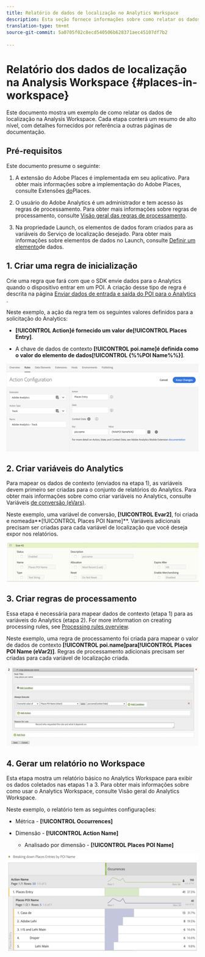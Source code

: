 ```yaml
---
title: Relatório de dados de localização no Analytics Workspace
description: Esta seção fornece informações sobre como relatar os dados de localização no Analytics Workspace.
translation-type: tm+mt
source-git-commit: 5a0705f02c8ecd540506b628371aec45107df7b2

---
```



# Relatório dos dados de localização na Analysis Workspace {#places-in-workspace}

Este documento mostra um exemplo de como relatar os dados de localização na Analysis Workspace. Cada etapa conterá um resumo de alto nível, com detalhes fornecidos por referência a outras páginas de documentação.

## Pré-requisitos

Este documento presume o seguinte:

1. A extensão do Adobe Places é implementada em seu aplicativo. Para obter mais informações sobre a implementação do Adobe Places, consulte Extensões [do](/help/places-ext-aep-sdks/places-extension/places-extension.md)Places.

1. O usuário do Adobe Analytics é um administrador e tem acesso às regras de processamento. Para obter mais informações sobre regras de processamento, consulte [Visão geral das regras de processamento](https://docs.adobe.com/content/help/en/analytics/admin/admin-tools/processing-rules/processing-rules.html).

1. Na propriedade Launch, os elementos de dados foram criados para as variáveis do Serviço de localização desejado. Para obter mais informações sobre elementos de dados no Launch, consulte [Definir um elemento](/help/use-places-launch-workflow/define-data-elements.md)de dados.


## 1. Criar uma regra de inicialização

Crie uma regra que fará com que o SDK envie dados para o Analytics quando o dispositivo entrar em um POI. A criação desse tipo de regra é descrita na página [Enviar dados de entrada e saída do POI para o Analytics](/help/use-places-with-other-solutions/places-adobe-analytics/use-places-adobe-analytics.md) .

Neste exemplo, a ação da regra tem os seguintes valores definidos para a solicitação do Analytics:

* **[!UICONTROL Action]**é fornecido um valor de**[!UICONTROL Places Entry]**.

* A chave de dados de contexto **[!UICONTROL poi.name]**é definida como o valor do elemento de dados**[!UICONTROL {%%POI Name%%}]**.

![&quot;definir uma ação&quot;](/help/assets/pt-setAction.png)

## 2. Criar variáveis do Analytics

Para mapear os dados de contexto (enviados na etapa 1), as variáveis devem primeiro ser criadas para o conjunto de relatórios do Analytics. Para obter mais informações sobre como criar variáveis no Analytics, consulte Variáveis [de conversão \(eVars\)](https://docs.adobe.com/content/help/en/analytics/implementation/analytics-basics/ref-conversion-variables-evar.html).

Neste exemplo, uma variável de conversão, **[!UICONTROL Evar2]**, foi criada e nomeada**[!UICONTROL Places POI Name]**. Variáveis adicionais precisam ser criadas para cada variável de localização que você deseja expor nos relatórios.

![&quot;criar uma variável de análise&quot;](/help/assets/aa-evar.png)

## 3. Criar regras de processamento

Essa etapa é necessária para mapear dados de contexto (etapa 1) para as variáveis do Analytics (etapa 2). For more information on creating processing rules, see [Processing rules overview](https://docs.adobe.com/content/help/en/analytics/admin/admin-tools/processing-rules/processing-rules.html).

Neste exemplo, uma regra de processamento foi criada para mapear o valor de dados de contexto **[!UICONTROL poi.name]**para**[!UICONTROL Places POI Name \(eVar2\)]**. Regras de processamento adicionais precisam ser criadas para cada variável de localização criada.

![&quot;criar uma regra de processamento&quot;](/help/assets/aa-processing-rule.png)

## 4. Gerar um relatório no Workspace

Esta etapa mostra um relatório básico no Analytics Workspace para exibir os dados coletados nas etapas 1 a 3. Para obter mais informações sobre como usar o Analytics Workspace, consulte Visão geral [](https://docs.adobe.com/content/help/en/analytics/analyze/analysis-workspace/analysis-workspace-features.html)do Analytics Workspace.

Neste exemplo, o relatório tem as seguintes configurações:

* Métrica - **[!UICONTROL Occurrences]**

* Dimensão - **[!UICONTROL Action Name]**

   * Analisado por dimensão - **[!UICONTROL Places POI Name]**

![&quot;criar um relatório no espaço de trabalho&quot;](/help/assets/aa-workspace.png)
